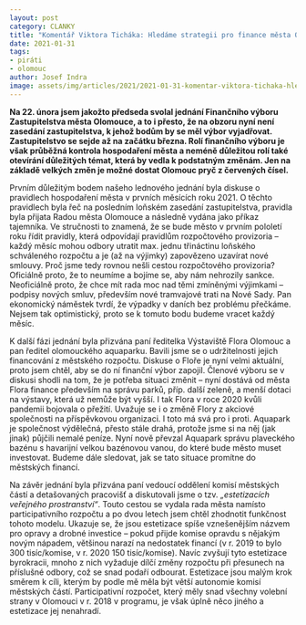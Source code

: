 ```yaml
---
layout: post
category: CLANKY
title: "Komentář Viktora Ticháka: Hledáme strategii pro finance města Olomouce"
date: 2021-01-31
tags: 
- piráti
- olomouc
author: Josef Indra
image: assets/img/articles/2021/2021-01-31-komentar-viktora-tichaka-hledame-strategii-pro-finance-mesta-olomouce.jpg  #751x422 pixelu
---
```

**Na 22. února jsem jakožto předseda svolal jednání Finančního výboru Zastupitelstva města Olomouce, a to i přesto, že na obzoru nyní není zasedání zastupitelstva, k jehož bodům by se měl výbor vyjadřovat. Zastupitelstvo se sejde až na začátku března. Rolí finančního výboru je však průběžná kontrola hospodaření města a neméně důležitou rolí také otevírání důležitých témat, která by vedla k podstatným změnám. Jen na základě velkých změn je možné dostat Olomouc pryč z červených čísel.**

Prvním důležitým bodem našeho lednového jednání byla diskuse o pravidlech hospodaření města v prvních měsících roku 2021. O těchto pravidlech byla řeč na posledním loňském zasedání zastupitelstva, pravidla byla přijata Radou města Olomouce a následně vydána jako příkaz tajemníka. Ve stručnosti to znamená, že se bude město v prvním pololetí roku řídit pravidly, která odpovídají pravidlům rozpočtového provizoria – každý měsíc mohou odbory utratit max. jednu třináctinu loňského schváleného rozpočtu a je (až na výjimky) zapovězeno uzavírat nové smlouvy. Proč jsme tedy rovnou nešli cestou rozpočtového provizoria? Oficiálně proto, že to neumíme a bojíme se, aby nám nehrozily sankce. Neoficiálně proto, že chce mít rada moc nad těmi zmíněnými výjimkami – podpisy nových smluv, především nové tramvajové trati na Nové Sady. Pan ekonomický náměstek tvrdí, že výpadky v daních bez problému přečkáme. Nejsem tak optimistický, proto se k tomuto bodu budeme vracet každý měsíc.

K další fázi jednání byla přizvána paní ředitelka Výstaviště Flora Olomouc a pan ředitel olomouckého aquaparku. Bavili jsme se o udržitelnosti jejich financování z městského rozpočtu. Diskuse o Floře je nyní velmi aktuální, proto jsem chtěl, aby se do ní finanční výbor zapojil. Členové výboru se v diskusi shodli na tom, že je potřeba situaci změnit – nyní dostává od města Flora finance především na správu parků, příp. další zeleně, a menší dotaci na výstavy, která už nemůže být vyšší. I tak Flora v roce 2020 kvůli pandemii bojovala o přežití. Uvažuje se i o změně Flory z akciové společnosti na příspěvkovou organizaci. I toto má svá pro i proti. Aquapark je společnost výdělečná, přesto stále drahá, protože jsme si na něj (jak jinak) půjčili nemalé peníze. Nyní nově převzal Aquapark správu plaveckého bazénu s havarijní velkou bazénovou vanou, do které bude město muset investovat. Budeme dále sledovat, jak se tato situace promítne do městských financí.

Na závěr jednání byla přizvána paní vedoucí oddělení komisí městských částí a detašovaných pracovišť a diskutovali jsme o tzv. *„estetizacích veřejného prostranství“*. Touto cestou se vydala rada města namísto participativního rozpočtu a po dvou letech jsem chtěl zhodnotit funkčnost tohoto modelu. Ukazuje se, že jsou estetizace spíše vznešenějším názvem pro opravy a drobné investice – pokud přijde komise opravdu s nějakým novým nápadem, většinou narazí na nedostatek financí (v r. 2019 to bylo 300 tisíc/komise, v r. 2020 150 tisíc/komise). Navíc zvyšují tyto estetizace byrokracii, mnoho z nich vyžaduje dílčí změny rozpočtu při přesunech na příslušné odbory, což se snad podaří odbourat. Estetizace jsou malým krok směrem k cíli, kterým by podle mě měla být větší autonomie komisí městských částí. Participativní rozpočet, který měly snad všechny volební strany v Olomouci v r. 2018 v programu, je však úplně něco jiného a estetizace jej nenahradí.
